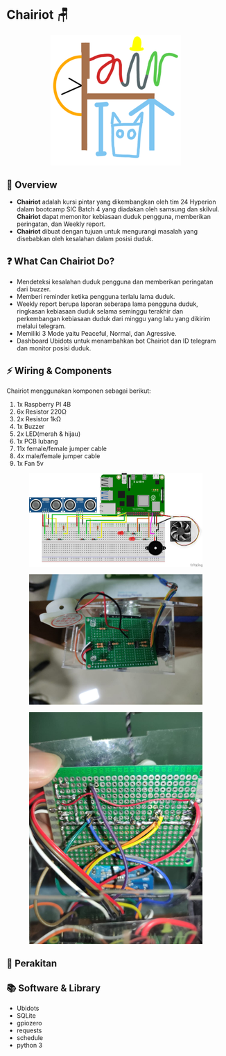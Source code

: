 # Chairiot 🪑

<p align="center">
  <img src='./img/chairiotLogo.png'width=300>
</p>

## 📖 Overview

- **Chairiot** adalah kursi pintar yang dikembangkan oleh tim 24 Hyperion dalam bootcamp SIC Batch 4 yang diadakan oleh samsung dan skilvul. **Chairiot** dapat memonitor kebiasaan duduk pengguna, memberikan peringatan, dan Weekly report.
- **Chairiot** dibuat dengan tujuan untuk mengurangi masalah yang disebabkan oleh kesalahan dalam posisi duduk.

## ❓ What Can Chairiot Do?

- Mendeteksi kesalahan duduk pengguna dan memberikan peringatan dari buzzer.
- Memberi reminder ketika pengguna terlalu lama duduk.
- Weekly report berupa laporan seberapa lama pengguna duduk, ringkasan kebiasaan duduk selama seminggu terakhir dan perkembangan kebiasaan duduk dari minggu yang lalu yang dikirim melalui telegram.
- Memiliki 3 Mode yaitu Peaceful, Normal, dan Agressive.
- Dashboard Ubidots untuk menambahkan bot Chairiot dan ID telegram dan monitor posisi duduk.

## ⚡️ Wiring & Components

Chairiot menggunakan komponen sebagai berikut:
1. 1x Raspberry PI 4B
2. 6x Resistor 220Ω
3. 2x Resistor 1kΩ
4. 1x Buzzer
5. 2x LED(merah & hijau)
6. 1x PCB lubang
7. 11x female/female jumper cable
8. 4x male/female jumper cable
9. 1x Fan 5v

<p align="center">
  <img src='./img/chairiot_bb.png'width=400>
</p>
<p align="center">
  <img src='./img/pcbAtas.jpeg'width=400>
</p>
<p align="center">
  <img src='./img/pcbBawah.jpeg'width=400>
</p>

## 🔧 Perakitan

## 📚 Software & Library

- Ubidots
- SQLite
- gpiozero
- requests
- schedule
- python 3
